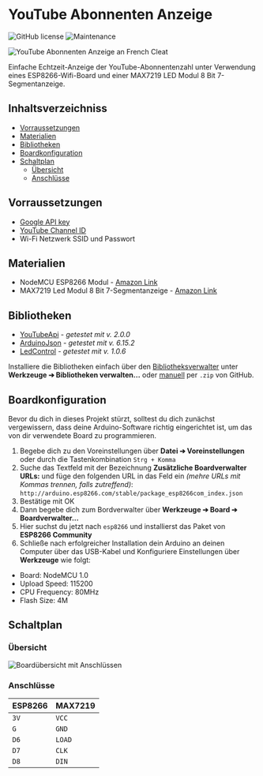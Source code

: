 # YouTube Abonnenten Anzeige <!-- omit in toc -->

![GitHub license](https://img.shields.io/github/license/rays-projekt/youtube-subcounter?style=flat-square)
![Maintenance](https://img.shields.io/maintenance/yes/2020?style=flat-square)

![YouTube Abonnenten Anzeige an French Cleat](https://user-images.githubusercontent.com/39838608/86521701-7eacb700-be54-11ea-8d58-bd03c38d949f.png)

Einfache Echtzeit-Anzeige der YouTube-Abonnentenzahl unter Verwendung eines ESP8266-Wifi-Board und einer MAX7219 LED Modul 8 Bit 7-Segmentanzeige.

## Inhaltsverzeichniss <!-- omit in toc -->

- [Vorraussetzungen](#vorraussetzungen)
- [Materialien](#materialien)
- [Bibliotheken](#bibliotheken)
- [Boardkonfiguration](#boardkonfiguration)
- [Schaltplan](#schaltplan)
  - [Übersicht](#übersicht)
  - [Anschlüsse](#anschlüsse)

## Vorraussetzungen

- [Google API key](https://support.google.com/cloud/answer/6158862)
- [YouTube Channel ID](https://support.google.com/youtube/answer/3250431?hl=en)
- Wi-Fi Netzwerk SSID und Passwort

## Materialien

- NodeMCU ESP8266 Modul - [Amazon Link](https://www.amazon.de/dp/B06Y1LZLLY/ref=cm_sw_em_r_mt_dp_U_0E1.EbYG35X52)
- MAX7219 Led Modul 8 Bit 7-Segmentanzeige - [Amazon Link](https://www.amazon.de/dp/B07D8ZC7Q3/ref=cm_sw_em_r_mt_dp_U_Xy1.Eb7TR0N1C)

## Bibliotheken

- [YouTubeApi](https://github.com/witnessmenow/arduino-youtube-api) - *getestet mit v. 2.0.0*
- [ArduinoJson](https://github.com/bblanchon/ArduinoJson) - *getestet mit v. 6.15.2*
- [LedControl](https://github.com/wayoda/LedControl) - *getestet mit v. 1.0.6*

Installiere die Bibliotheken einfach über den [Bibliotheksverwalter]((https://www.arduino.cc/en/Guide/Libraries#toc3)) unter **Werkzeuge ➔ Bibliotheken verwalten...** oder [manuell](https://www.arduino.cc/en/Guide/Libraries#toc4) per `.zip` von GitHub.

## Boardkonfiguration

Bevor du dich in dieses Projekt stürzt, solltest du dich zunächst vergewissern, dass deine Arduino-Software richtig eingerichtet ist, um das von dir verwendete Board zu programmieren.

1. Begebe dich zu den Voreinstellungen über **Datei ➔ Voreinstellungen** oder durch die Tastenkombination `Strg + Komma`
2. Suche das Textfeld mit der Bezeichnung **Zusätzliche Boardverwalter URLs:** und füge den folgenden URL in das Feld ein *(mehre URLs mit Kommas trennen, falls zutreffend)*: `http://arduino.esp8266.com/stable/package_esp8266com_index.json`
3. Bestätige mit OK
4. Dann begebe dich zum Bordverwalter über **Werkzeuge ➔ Board ➔ Boardverwalter...**
5. Hier suchst du jetzt nach `esp8266` und installierst das Paket von **ESP8266 Community**
6. Schließe nach erfolgreicher Installation dein Arduino an deinen Computer über das USB-Kabel und Konfiguriere Einstellungen über **Werkzeuge** wie folgt:
  
- Board: NodeMCU 1.0
- Upload Speed: 115200
- CPU Frequency: 80MHz
- Flash Size: 4M

## Schaltplan

### Übersicht

![Boardübersicht mit Anschlüssen](https://user-images.githubusercontent.com/39838608/86521736-ee22a680-be54-11ea-82f6-144f4c919686.png)

### Anschlüsse

|ESP8266|MAX7219|
|-------|-------|
|`3V`   |`VCC`  |
|`G`    |`GND`  |
|`D6`   |`LOAD` |
|`D7`   |`CLK`  |
|`D8`   |`DIN`  |
